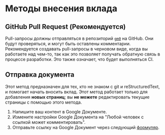 # Методы внесения вклада

## GitHub Pull Request (Рекомендуется)

Pull-запросы должны отправляться в репозиторий [`gm0`](https://github.com/gamemanual0/gm0) на GitHub. Они будут проверяться, и могут быть оставлены комментарии. Рекомендуется создавать pull-запросы в черновом виде, когда вы работаете над чем-то, так как это позволяет получать обратную связь в процессе разработки. Это также означает, что будет выполняться CI.

## Отправка документа

Этот метод предназначен для тех, кто не знаком с git и reStructuredText, и помогает начать вносить вклад. Этот метод работает только для добавления **новых страниц**; вы **не можете** редактировать текущие страницы с помощью этого метода.

1. Напишите ваш контент в Google Документе.
2. Измените настройки Google Документа на "Любой человек с ссылкой может комментировать".
3. Отправьте ссылку на Google Документ через следующий [формуляр](https://docs.google.com/forms/d/e/1FAIpQLSdo2p-2dDjjUF180ggXPjUJGjucxpvLO9_fU1oEUpBBivDP4A/viewform).